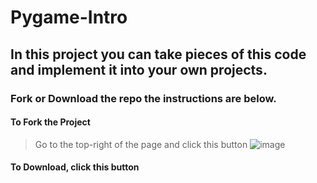# Pygame-Intro
## In this project you can take pieces of this code and implement it into your own projects.

### Fork or Download the repo the instructions are below.
#### To Fork the Project
> Go to the top-right of the page and click this button 
![image](https://user-images.githubusercontent.com/105829222/198370931-1066da04-6307-4186-8875-4c5a4127dd39.png)

#### To Download, click this button

